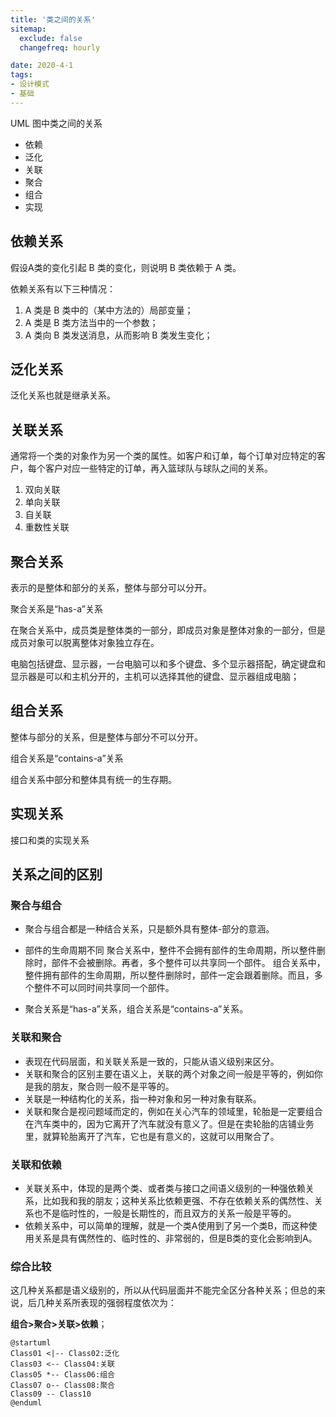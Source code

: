 ```yaml
---
title: '类之间的关系'
sitemap:
  exclude: false
  changefreq: hourly

date: 2020-4-1
tags:
- 设计模式
- 基础
---
```


UML 图中类之间的关系

* 依赖
* 泛化
* 关联
* 聚合
* 组合
* 实现

## 依赖关系

假设A类的变化引起 B 类的变化，则说明 B 类依赖于 A 类。

依赖关系有以下三种情况：

1. A 类是 B 类中的（某中方法的）局部变量；
2. A 类是 B 类方法当中的一个参数；
3. A 类向 B 类发送消息，从而影响 B 类发生变化；


## 泛化关系

泛化关系也就是继承关系。


## 关联关系

通常将一个类的对象作为另一个类的属性。如客户和订单，每个订单对应特定的客户，每个客户对应一些特定的订单，再入篮球队与球队之间的关系。

1. 双向关联
2. 单向关联
3. 自关联
4. 重数性关联

## 聚合关系

表示的是整体和部分的关系，整体与部分可以分开。

聚合关系是“has-a”关系

在聚合关系中，成员类是整体类的一部分，即成员对象是整体对象的一部分，但是成员对象可以脱离整体对象独立存在。

电脑包括键盘、显示器，一台电脑可以和多个键盘、多个显示器搭配，确定键盘和显示器是可以和主机分开的，主机可以选择其他的键盘、显示器组成电脑；

## 组合关系

整体与部分的关系，但是整体与部分不可以分开。

组合关系是“contains-a”关系

组合关系中部分和整体具有统一的生存期。


## 实现关系

接口和类的实现关系


## 关系之间的区别

### 聚合与组合

* 聚合与组合都是一种结合关系，只是额外具有整体-部分的意涵。

* 部件的生命周期不同
    聚合关系中，整件不会拥有部件的生命周期，所以整件删除时，部件不会被删除。再者，多个整件可以共享同一个部件。
    组合关系中，整件拥有部件的生命周期，所以整件删除时，部件一定会跟着删除。而且，多个整件不可以同时间共享同一个部件。
* 聚合关系是“has-a”关系，组合关系是“contains-a”关系。

### 关联和聚合

* 表现在代码层面，和关联关系是一致的，只能从语义级别来区分。
* 关联和聚合的区别主要在语义上，关联的两个对象之间一般是平等的，例如你是我的朋友，聚合则一般不是平等的。
* 关联是一种结构化的关系，指一种对象和另一种对象有联系。
* 关联和聚合是视问题域而定的，例如在关心汽车的领域里，轮胎是一定要组合在汽车类中的，因为它离开了汽车就没有意义了。但是在卖轮胎的店铺业务里，就算轮胎离开了汽车，它也是有意义的，这就可以用聚合了。

### 关联和依赖

* 关联关系中，体现的是两个类、或者类与接口之间语义级别的一种强依赖关系，比如我和我的朋友；这种关系比依赖更强、不存在依赖关系的偶然性、关系也不是临时性的，一般是长期性的，而且双方的关系一般是平等的。
* 依赖关系中，可以简单的理解，就是一个类A使用到了另一个类B，而这种使用关系是具有偶然性的、临时性的、非常弱的，但是B类的变化会影响到A。

### 综合比较

这几种关系都是语义级别的，所以从代码层面并不能完全区分各种关系；但总的来说，后几种关系所表现的强弱程度依次为：

**组合>聚合>关联>依赖**；


```plantuml
@startuml
Class01 <|-- Class02:泛化
Class03 <-- Class04:关联
Class05 *-- Class06:组合
Class07 o-- Class08:聚合
Class09 -- Class10
@enduml
```






